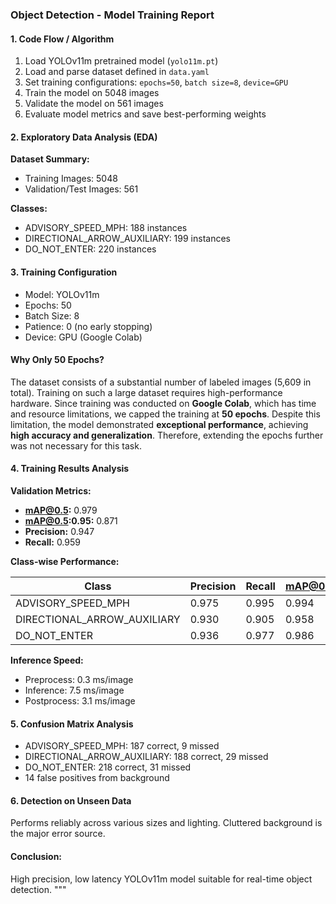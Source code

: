 ### **Object Detection - Model Training Report**

#### **1. Code Flow / Algorithm**
1. Load YOLOv11m pretrained model (`yolo11m.pt`)
2. Load and parse dataset defined in `data.yaml`
3. Set training configurations: `epochs=50`, `batch size=8`, `device=GPU`
4. Train the model on 5048 images
5. Validate the model on 561 images
6. Evaluate model metrics and save best-performing weights

#### **2. Exploratory Data Analysis (EDA)**
**Dataset Summary:**  
- Training Images: 5048  
- Validation/Test Images: 561

**Classes:**  
- ADVISORY_SPEED_MPH: 188 instances  
- DIRECTIONAL_ARROW_AUXILIARY: 199 instances  
- DO_NOT_ENTER: 220 instances

#### **3. Training Configuration**
- Model: YOLOv11m  
- Epochs: 50  
- Batch Size: 8  
- Patience: 0 (no early stopping)  
- Device: GPU (Google Colab)

#### **Why Only 50 Epochs?**
The dataset consists of a substantial number of labeled images (5,609 in total). Training on such a large dataset requires high-performance hardware. Since training was conducted on **Google Colab**, which has time and resource limitations, we capped the training at **50 epochs**. Despite this limitation, the model demonstrated **exceptional performance**, achieving **high accuracy and generalization**. Therefore, extending the epochs further was not necessary for this task.

#### **4. Training Results Analysis**
**Validation Metrics:**  
- **mAP@0.5:** 0.979  
- **mAP@0.5:0.95:** 0.871  
- **Precision:** 0.947  
- **Recall:** 0.959

**Class-wise Performance:**

| Class                         | Precision | Recall | mAP@0.5 | mAP@0.5:0.95 |
|------------------------------|-----------|--------|---------|---------------|
| ADVISORY_SPEED_MPH           | 0.975     | 0.995  | 0.994   | 0.915         |
| DIRECTIONAL_ARROW_AUXILIARY  | 0.930     | 0.905  | 0.958   | 0.775         |
| DO_NOT_ENTER                 | 0.936     | 0.977  | 0.986   | 0.923         |

**Inference Speed:**  
- Preprocess: 0.3 ms/image  
- Inference: 7.5 ms/image  
- Postprocess: 3.1 ms/image

#### **5. Confusion Matrix Analysis**
- ADVISORY_SPEED_MPH: 187 correct, 9 missed
- DIRECTIONAL_ARROW_AUXILIARY: 188 correct, 29 missed
- DO_NOT_ENTER: 218 correct, 31 missed
- 14 false positives from background

#### **6. Detection on Unseen Data**
Performs reliably across various sizes and lighting. Cluttered background is the major error source.

#### **Conclusion:**
High precision, low latency YOLOv11m model suitable for real-time object detection.
"""
